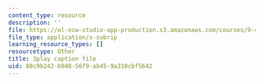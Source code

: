 ```yaml
---
content_type: resource
description: ''
file: https://ol-ocw-studio-app-production.s3.amazonaws.com/courses/9-40-introduction-to-neural-computation-spring-2018/80c9b242b94856f9ab459a310cbf5642_88tKZLGOr3M.vtt
file_type: application/x-subrip
learning_resource_types: []
resourcetype: Other
title: 3play caption file
uid: 80c9b242-b948-56f9-ab45-9a310cbf5642
---
```

